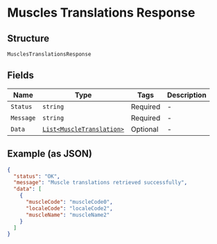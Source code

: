 
# Muscles Translations Response

## Structure

`MusclesTranslationsResponse`

## Fields

| Name | Type | Tags | Description |
|  --- | --- | --- | --- |
| `Status` | `string` | Required | - |
| `Message` | `string` | Required | - |
| `Data` | [`List<MuscleTranslation>`](../../doc/models/muscle-translation.md) | Optional | - |

## Example (as JSON)

```json
{
  "status": "OK",
  "message": "Muscle translations retrieved successfully",
  "data": [
    {
      "muscleCode": "muscleCode0",
      "localeCode": "localeCode2",
      "muscleName": "muscleName2"
    }
  ]
}
```

